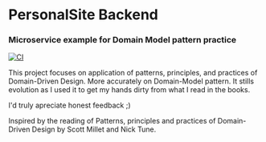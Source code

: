 # PersonalSite Backend
### Microservice example for Domain Model pattern practice

[![CI](https://github.com/pablocom/PersonalSite.Backend/actions/workflows/dotnet-core.yml/badge.svg)](https://github.com/pablocom/PersonalSite.Backend/actions/workflows/dotnet-core.yml)

This project focuses on application of patterns, principles, and practices of Domain-Driven Design. More accurately on Domain-Model pattern. It stills evolution as I used it to get my hands dirty from what I read in the books.

I'd truly apreciate honest feedback ;)

Inspired by the reading of Patterns, principles and practices of Domain-Driven Design by Scott Millet and Nick Tune.
